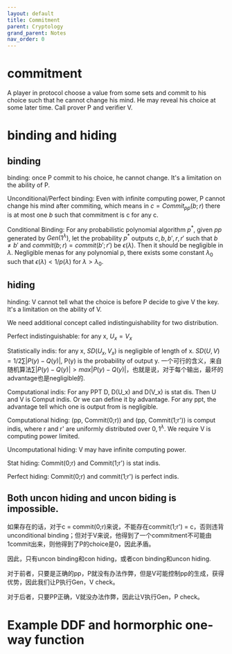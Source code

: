 ```yaml
---
layout: default
title: Commitment
parent: Cryptology
grand_parent: Notes
nav_order: 0
---
```

# commitment

A player in protocol choose a value from some sets and commit to his choice such that he cannot change his mind. He may reveal his choice at some later time. Call prover P and verifier V.

# binding and hiding

## binding

binding: once P commit to his choice, he cannot change. It's a limitation on the ability of P.

Unconditional/Perfect binding: Even with infinite computing power, P cannot change his mind after commiting, which means in $c = Commit_{pp}(b;r)$ there is at most one $b$ such that commitment is c for any c.

Conditional Binding: For any probabilistic polynomial algorithm $p^*$, given $pp$ generated by $Gen(1^\lambda)$, let the probability $p^*$ outputs $c, b, b', r, r'$ such that $b \neq b'$ and $commit(b;r) = commit(b';r')$ be $\epsilon(\lambda)$. Then it should be negligible in $\lambda$. Negligible menas for any polynomial p, there exists some constant $\lambda_0$ such that $\epsilon(\lambda) < 1/p(\lambda)$ for $\lambda > \lambda_0$.

## hiding

hinding: V cannot tell what the choice is before P decide to give V the key. It's a limitation on the ability of V.

We need additional concept called indistinguishability for two distribution.

Perfect indistinguishable: for any x, $U_x = V_x$

Statistically indis: for any x, $SD(U_x, V_x)$ is negligible of length of x. $SD(U, V) = 1/2 \sum |P(y) - Q(y)|$, P(y) is the probability of output y. 一个可行的含义，来自随机算法$\sum |P(y) -Q(y)| > max |P(y) - Q(y)|$，也就是说，对于每个输出，最坏的advantage也是negligible的.

Computational indis: For any PPT D, D(U_x) and D(V_x) is stat dis. Then U and V is Comput indis. Or we can define it by advantage. For any ppt, the advantage tell which one is output from is negligible.

Computational hiding: (pp, Commit(0;r)) and (pp, Commit(1;r')) is comput indis, where r and r' are uniformly distributed over ${0,1}^\lambda$. We require V is computing power limited.

Uncomputational hiding: V may have infinite computing power.

Stat hiding: Commit(0;r) and Commit(1;r') is stat indis.

Perfect hiding: Commit(0;r) and commit(1;r') is perfect indis.

## Both uncon hiding and uncon biding is impossible.

如果存在的话，对于c = commit(0;r)来说，不能存在commit(1;r') = c，否则违背unconditional binding；但对于V来说，他得到了一个commitment不可能由1commit出来，则他得到了P的choice是0，因此矛盾。

因此，只有uncon binding和con hiding，或者con binding和uncon hiding.

对于前者，只要是正确的pp，P就没有办法作弊，但是V可能控制pp的生成，获得优势，因此我们让P执行Gen，V check。

对于后者，只要PP正确，V就没办法作弊，因此让V执行Gen，P check。

# Example DDF and hormorphic one-way function
